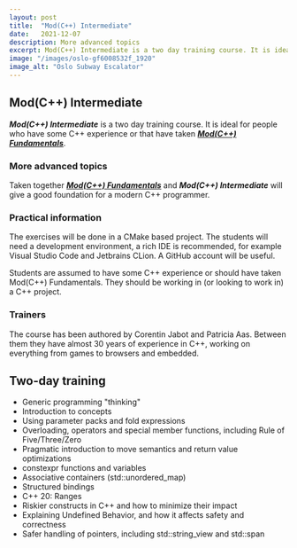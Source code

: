 ```yaml
---
layout: post
title:  "Mod(C++) Intermediate"
date:   2021-12-07
description: More advanced topics
excerpt: Mod(C++) Intermediate is a two day training course. It is ideal for people who have some C++ experience or that have taken Mod(C++) Fundamentals. 
image: "/images/oslo-gf6008532f_1920"
image_alt: "Oslo Subway Escalator"
---
```


## Mod(C++) Intermediate

_**Mod(C++) Intermediate**_ is a two day training course. It is ideal for people who have some C++
experience or that have taken [_**Mod(C++) Fundamentals**_](../mod-cpp-foundation/).

### More advanced topics

Taken together [_**Mod(C++) Fundamentals**_](../mod-cpp-foundation/) and _**Mod(C++) Intermediate**_
will give a good foundation for a modern C++ programmer.

### Practical information

The exercises will be done in a CMake based project. The students will need a development
environment, a rich IDE is recommended, for example Visual Studio Code and Jetbrains CLion. A GitHub
account will be useful.

Students are assumed to have some C++ experience or should have taken Mod(C++) Fundamentals. 
They should be working in (or looking to work in) a C++ project.

### Trainers

The course has been authored by Corentin Jabot and Patricia Aas. Between them they have almost 30
years of experience in C++, working on everything from games to browsers and embedded.

## Two-day training

- Generic programming "thinking"
- Introduction to concepts
- Using parameter packs and fold expressions
- Overloading, operators and special member functions, including Rule of Five/Three/Zero
- Pragmatic introduction to move semantics and return value optimizations
- constexpr functions and variables
- Associative containers (std::unordered_map)
- Structured bindings
- C++ 20: Ranges
- Riskier constructs in C++ and how to minimize their impact
- Explaining Undefined Behavior, and how it affects safety and correctness
- Safer handling of pointers, including std::string_view and std::span
